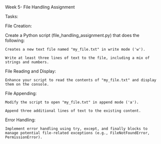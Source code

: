 Week 5- File Handling Assignment

Tasks:

File Creation:

Create a Python script (file_handling_assignment.py) that does the following:

    Creates a new text file named "my_file.txt" in write mode ('w').

    Write at least three lines of text to the file, including a mix of strings and numbers.


File Reading and Display:

    Enhance your script to read the contents of "my_file.txt" and display them on the console.



File Appending:

    Modify the script to open "my_file.txt" in append mode ('a').

    Append three additional lines of text to the existing content.


Error Handling:

    Implement error handling using try, except, and finally blocks to manage potential file-related exceptions (e.g., FileNotFoundError, PermissionError).